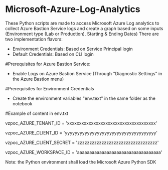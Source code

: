# Microsoft-Azure-Log-Analytics
These Python scripts are made to access Microsoft Azure Log analytics to collect Azure Bastion Service logs and create a graph based on some inputs (Environment type (Lab or Production), Starting & Ending Dates)
There are two implementation flavors:
 - Environment Credentials: Based on Service Principal login
 - Default Credentials: Based on CLI login

#Prerequisites for Azure Bastion Service: 
 - Enable Logs on Azure Bastion Service (Through "Diagnostic Settings" in the Azure Bastion menu)

#Prerequisites for Environment Credentials 
 - Create the environment variables "env.text" in the same folder as the notebook 

#Example of content in env.txt 

vzpoc_AZURE_TENANT_ID = 'xxxxxxxxxxxxxxxxxxxxxxxxxxxxxxxxxxxxx'

vzpoc_AZURE_CLIENT_ID = 'yyyyyyyyyyyyyyyyyyyyyyyyyyyyyyyyyyyyy'

vzpoc_AZURE_CLIENT_SECRET = 'zzzzzzzzzzzzzzzzzzzzzzzzzzzzzzzzz'

vzpoc_AZURE_WORKSPACE_ID = 'aaaaaaaaaaaaaaaaaaaaaaaaaaaaaaaaaa'

Note: the Python environment shall load the Microsoft Azure Python SDK
